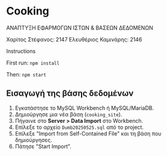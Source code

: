 # Cooking
ΑΝΑΠΤΥΞΗ ΕΦΑΡΜΟΓΩΝ ΙΣΤΩΝ &amp; ΒΑΣΕΩΝ ΔΕΔΟΜΕΝΩΝ

Χαρίτος Στέφανος: 2147
Ελευθέριος Καμινάρης: 2146


Instructions

First run: 
`npm install`

Then:
`npm start`

## Εισαγωγή της βάσης δεδομένων

1. Εγκατάστησε το MySQL Workbench ή MySQL/MariaDB.
2. Δημιούργησε μια νέα βάση (`cooking_site`).
3. Πήγαινε στο **Server > Data Import** στο Workbench.
4. Επίλεξε το αρχείο `Dumb20250525.sql` από το project.
5. Επίλεξε "Import from Self-Contained File" και τη βάση που δημιούργησες.
6. Πάτησε "Start Import".